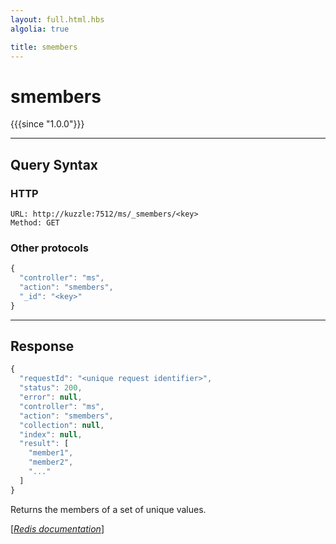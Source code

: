 ```yaml
---
layout: full.html.hbs
algolia: true

title: smembers
---
```


# smembers

{{{since "1.0.0"}}}




---

## Query Syntax

### HTTP

```http
URL: http://kuzzle:7512/ms/_smembers/<key>
Method: GET
```

### Other protocols


```js
{
  "controller": "ms",
  "action": "smembers",
  "_id": "<key>"
}
```

---

## Response

```javascript
{
  "requestId": "<unique request identifier>",
  "status": 200,
  "error": null,
  "controller": "ms",
  "action": "smembers",
  "collection": null,
  "index": null,
  "result": [
    "member1",
    "member2",
    "..."
  ]
}
```

Returns the members of a set of unique values.

[[_Redis documentation_]](https://redis.io/commands/smembers)
